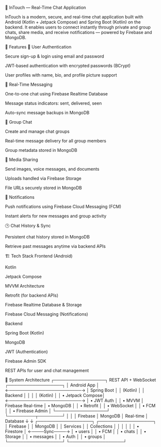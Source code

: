 💬 InTouch — Real-Time Chat Application

InTouch is a modern, secure, and real-time chat application built with Android (Kotlin + Jetpack Compose) and Spring Boot (Kotlin) on the backend.
It enables users to connect instantly through private and group chats, share media, and receive notifications — powered by Firebase and MongoDB.

🚀 Features
👤 User Authentication

Secure sign-up & login using email and password

JWT-based authentication with encrypted passwords (BCrypt)

User profiles with name, bio, and profile picture support

💬 Real-Time Messaging

One-to-one chat using Firebase Realtime Database

Message status indicators: sent, delivered, seen

Auto-sync message backups in MongoDB

👥 Group Chat

Create and manage chat groups

Real-time message delivery for all group members

Group metadata stored in MongoDB

📸 Media Sharing

Send images, voice messages, and documents

Uploads handled via Firebase Storage

File URLs securely stored in MongoDB

🔔 Notifications

Push notifications using Firebase Cloud Messaging (FCM)

Instant alerts for new messages and group activity

🕒 Chat History & Sync

Persistent chat history stored in MongoDB

Retrieve past messages anytime via backend APIs

🏗️ Tech Stack
Frontend (Android)

Kotlin

Jetpack Compose

MVVM Architecture

Retrofit (for backend APIs)

Firebase Realtime Database & Storage

Firebase Cloud Messaging (Notifications)

Backend

Spring Boot (Kotlin)

MongoDB

JWT (Authentication)

Firebase Admin SDK

REST APIs for user and chat management

🧩 System Architecture
┌─────────────────┐    REST API + WebSocket    ┌──────────────────┐
│   Android App   │ ←────────────────────────→ │  Spring Boot     │
│   (Kotlin)      │                            │  Backend         │
│                 │                            │  (Kotlin)        │
│ • Jetpack Compose│ ←────────────────────────→ │ • JWT Auth       │
│ • MVVM          │    Firebase Real-time      │ • MongoDB        │
│ • Retrofit      │                            │ • WebSocket      │
│ • FCM           │                            │ • Firebase Admin │
└─────────────────┘                            └─────────┬────────┘
         │                                                │
         │ Firebase                                       │ MongoDB
         │ Real-time                                      │ Database
         ↓                                                ↓
┌──────────────────┐                            ┌──────────────────┐
│   Firebase       │                            │   MongoDB        │
│   Services       │                            │   Collections    │
│                  │                            │                  │
│ • Firestore      │ ←────Sync────→ │ • users     │
│ • FCM            │                │ • chats     │
│ • Storage        │                │ • messages  │
│ • Auth           │                │ • groups    │
└──────────────────┘                            └──────────────────┘


